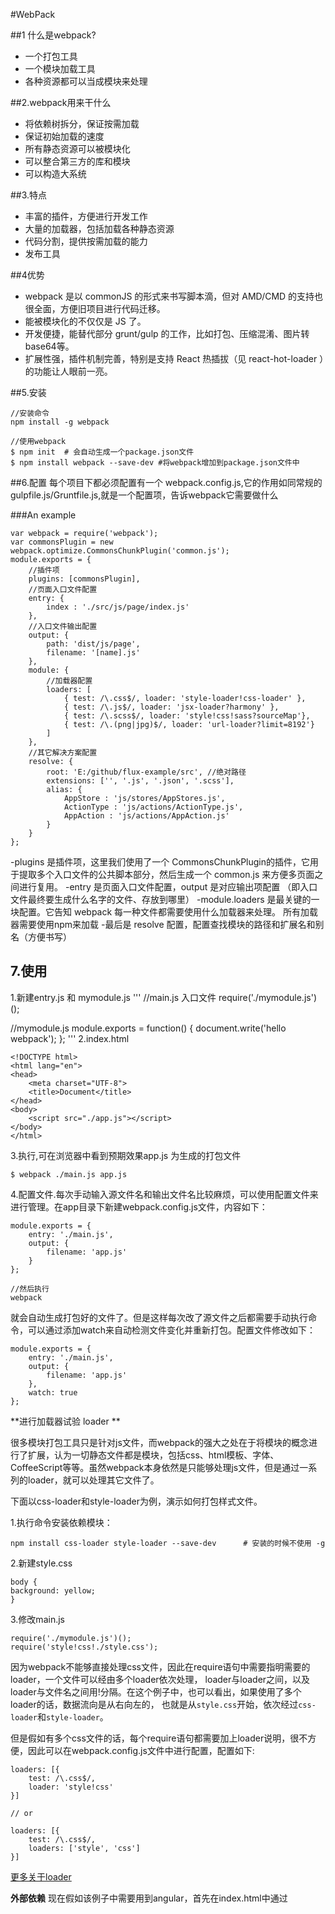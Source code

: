 #WebPack

##1 什么是webpack?

-  一个打包工具
-  一个模块加载工具
-  各种资源都可以当成模块来处理

##2.webpack用来干什么

-  将依赖树拆分，保证按需加载
-  保证初始加载的速度
-  所有静态资源可以被模块化
-  可以整合第三方的库和模块
-  可以构造大系统

##3.特点

-  丰富的插件，方便进行开发工作
-  大量的加载器，包括加载各种静态资源
-  代码分割，提供按需加载的能力
-  发布工具

##4优势

-  webpack 是以 commonJS 的形式来书写脚本滴，但对 AMD/CMD 的支持也很全面，方便旧项目进行代码迁移。
-  能被模块化的不仅仅是 JS 了。
-  开发便捷，能替代部分 grunt/gulp 的工作，比如打包、压缩混淆、图片转base64等。
-  扩展性强，插件机制完善，特别是支持 React 热插拔（见 react-hot-loader ）的功能让人眼前一亮。

##5.安装
```
//安装命令
npm install -g webpack

//使用webpack
$ npm init  # 会自动生成一个package.json文件
$ npm install webpack --save-dev #将webpack增加到package.json文件中
```

##6.配置
每个项目下都必须配置有一个 webpack.config.js,它的作用如同常规的 gulpfile.js/Gruntfile.js,就是一个配置项，告诉webpack它需要做什么

###An example
```
var webpack = require('webpack');
var commonsPlugin = new webpack.optimize.CommonsChunkPlugin('common.js');
module.exports = {
    //插件项
    plugins: [commonsPlugin],
    //页面入口文件配置
    entry: {
        index : './src/js/page/index.js'
    },
    //入口文件输出配置
    output: {
        path: 'dist/js/page',
        filename: '[name].js'
    },
    module: {
        //加载器配置
        loaders: [
            { test: /\.css$/, loader: 'style-loader!css-loader' },
            { test: /\.js$/, loader: 'jsx-loader?harmony' },
            { test: /\.scss$/, loader: 'style!css!sass?sourceMap'},
            { test: /\.(png|jpg)$/, loader: 'url-loader?limit=8192'}
        ]
    },
    //其它解决方案配置
    resolve: {
        root: 'E:/github/flux-example/src', //绝对路径
        extensions: ['', '.js', '.json', '.scss'],
        alias: {
            AppStore : 'js/stores/AppStores.js',
            ActionType : 'js/actions/ActionType.js',
            AppAction : 'js/actions/AppAction.js'
        }
    }
};
```
-plugins 是插件项，这里我们使用了一个 CommonsChunkPlugin的插件，它用于提取多个入口文件的公共脚本部分，然后生成一个 common.js 来方便多页面之间进行复用。
-entry 是页面入口文件配置，output 是对应输出项配置 （即入口文件最终要生成什么名字的文件、存放到哪里）
-module.loaders 是最关键的一块配置。它告知 webpack 每一种文件都需要使用什么加载器来处理。 所有加载器需要使用npm来加载
-最后是 resolve 配置，配置查找模块的路径和扩展名和别名（方便书写）

## 7.使用

1.新建entry.js   和   mymodule.js
'''
//main.js   入口文件
require('./mymodule.js')();

//mymodule.js
module.exports = function() {
    document.write('hello webpack');
};
'''
2.index.html
```
<!DOCTYPE html>
<html lang="en">
<head>
    <meta charset="UTF-8">
    <title>Document</title>
</head>
<body>
    <script src="./app.js"></script>
</body>
</html>
```
3.执行,可在浏览器中看到预期效果app.js 为生成的打包文件
```
$ webpack ./main.js app.js
```

4.配置文件.每次手动输入源文件名和输出文件名比较麻烦，可以使用配置文件来进行管理。在app目录下新建webpack.config.js文件，内容如下：
```
module.exports = {
    entry: './main.js',
    output: {
        filename: 'app.js'
    }
};

//然后执行
webpack
```
就会自动生成打包好的文件了。但是这样每次改了源文件之后都需要手动执行命令，可以通过添加watch来自动检测文件变化并重新打包。配置文件修改如下：
```
module.exports = {
    entry: './main.js',
    output: {
        filename: 'app.js'
    },
    watch: true
};
```

**进行加载器试验 loader **

很多模块打包工具只是针对js文件，而webpack的强大之处在于将模块的概念进行了扩展，认为一切静态文件都是模块，包括css、html模板、字体、CoffeeScript等等。虽然webpack本身依然是只能够处理js文件，但是通过一系列的loader，就可以处理其它文件了。

下面以css-loader和style-loader为例，演示如何打包样式文件。

1.执行命令安装依赖模块：
```
npm install css-loader style-loader --save-dev      # 安装的时候不使用 -g
```

2.新建style.css
```
body {
background: yellow;
}
```
3.修改main.js
```
require('./mymodule.js')();
require('style!css!./style.css');
```
因为webpack不能够直接处理css文件，因此在require语句中需要指明需要的loader，一个文件可以经由多个loader依次处理，
loader与loader之间，以及loader与文件名之间用!分隔。在这个例子中，也可以看出，如果使用了多个loader的话，数据流向是从右向左的，
也就是从```style.css```开始，依次经过```css-loader```和```style-loader```。

但是假如有多个css文件的话，每个require语句都需要加上loader说明，很不方便，因此可以在webpack.config.js文件中进行配置，配置如下:
```
loaders: [{
    test: /\.css$/,
    loader: 'style!css'
}]

// or

loaders: [{
    test: /\.css$/,
    loaders: ['style', 'css']
}]
```
[更多关于loader](http://webpack.github.io/docs/using-loaders.html)


**外部依赖**
现在假如该例子中需要用到angular，首先在index.html中通过<script>标签引入angular库，然后修改mymodule.js如下：

```
var angular = require('angular');
angular.module('MyModule', []);
```
此时如果执行webpack命令会报如下错误：
```
ERROR in ./mymodule.js
Module not found: Error: Cannot resolve module 'angular' in /xxx/xxx/app
 @ ./mymodule.js 1:14-32
 ```
 这是因为webpack无法解析angular依赖模块，此时需要在配置文件中对外部依赖进行配置：
 ```
 externals: {
    'angular': true
}
```
[More>>](http://webpack.github.io/docs/configuration.html#externals)

**输出类型**

现在假如我们希望打包后的文件作为一个单独的库，并且遵循AMD规范可以被被requirejs来使用，可以修改配置文件如下：
```
output: {
    filename: 'app.js',
    library: 'app',
    libraryTarget: 'amd'
}
```
此时输出的app.js结构如下
```
define("app", ["angular"], function( /* ... */ ) {
    /* ... */
});
```
通过配置output.libraryTarget，可以自定义输出的模块类型，包括AMD，CommonJS，变量等多种输出类型。具体可以参考[output](http://webpack.github.io/docs/configuration.html#output)

**多文件**  [Multiple entry points](http://webpack.github.io/docs/multiple-entry-points.html)    [entry](http://webpack.github.io/docs/multiple-entry-points.html)
现在假如项目目录结构如下:
```
/app
  |--components.js
  |--index.html
  |--main.js
  |--mymodule.js
```

其中```mymodule.js```被```main.js```和```components.js```所使用。假如我们希望```main.js输出为app.js```，
而```components```输出为```app.components.js```，则可以修改配置文件如下:
```
entry: {
    app: './main.js',
    'app.coomponents': './components.js'
},
output: {
    filename: '[name].js'
}
```
